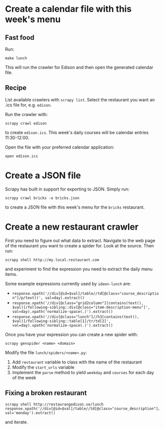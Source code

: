 # Create a calendar file with this week's menu
## Fast food

Run:

`make lunch`

This will run the crawler for Edison and then open the generated calendar file.

## Recipe

List available crawlers with `scrapy list`. Select the restaurant you want an .ics file for, e.g. `edison`.

Run the crawler with:

`scrapy crawl edison`

to create `edison.ics`. This week's daily courses will be calendar entries 11:30-12:00. 

Open the file with your preferred calendar application:

`open edison.ics`

# Create a JSON file
Scrapy has built in support for exporting to JSON. Simply run:

`scrapy crawl bricks -o bricks.json`

to create a JSON file with this week's menu for the `bricks` restaurant.

# Create a new restaurant crawler
First you need to figure out what data to extract. Navigate to the web page of the restaurant you want to create a spider for. Look at the source. Then run:

`scrapy shell http://my.local.restaurant.com`

and experiment to find the expression you need to extract the daily menu items.

Some example expressions currently used by `ideon-lunch` are:

* `response.xpath('//div[@id=$val]/table//td[@class="course_description"]/p/text()', val=day).extract()`
* `response.xpath('//div[@class="grid2column"][contains(text(), $val)]/following-sibling::div[@class="item-description-menu"]', val=day).xpath('normalize-space(.)').extract()`
* `response.xpath('//div[@class="lunch"]//h3[contains(text(), $val)]/following-sibling::table[1]/tr/td[2]', val=day).xpath('normalize-space(.)').extract()`

Once you have your expression you can create a new spider with:

`scrapy genspider <name> <domain>`

Modify the file `lunch/spiders/<name>.py`:

1. Add `restaurant` variable to class with the name of the restaurant
2. Modify the `start_urls` variable
2. Implement the `parse` method to yield `weekday` and `courses` for each day of the week

## Fixing a broken restaurant

```
scrapy shell http://restaurangedison.se/lunch
response.xpath('//div[@id=$val]/table//td[@class="course_description"]/p/text()', val='monday').extract()
```
and iterate.